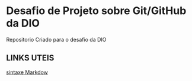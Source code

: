 # Desafio de Projeto sobre Git/GitHub da DIO
Repositorio Criado para o desafio da DIO

## LINKS UTEIS
[sintaxe Markdow](https://www.markdownguide.org/basic-syntax/)

